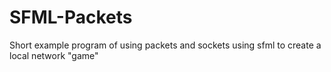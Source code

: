# SFML-Packets
Short example program of using packets and sockets using sfml to create a local network "game"
